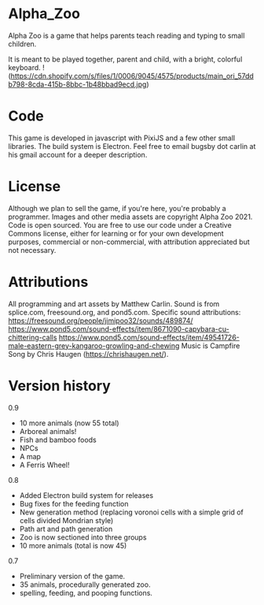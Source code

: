# Alpha_Zoo
Alpha Zoo is a game that helps parents teach reading and typing to small children.

It is meant to be played together, parent and child, with a bright, colorful keyboard.
!(https://cdn.shopify.com/s/files/1/0006/9045/4575/products/main_ori_57ddb798-8cda-415b-8bbc-1b48bbad9ecd.jpg)


# Code
This game is developed in javascript with PixiJS and a few other small libraries. The build system is Electron. Feel free to email bugsby dot carlin at his gmail account for a deeper description.


# License
Although we plan to sell the game, if you're here, you're probably a programmer. Images and other media assets are copyright Alpha Zoo 2021. Code is open sourced. You are free to use our code under a Creative Commons license, either for learning or for your own development purposes, commercial or non-commercial, with attribution appreciated but not necessary.


# Attributions
All programming and art assets by Matthew Carlin.
Sound is from splice.com, freesound.org, and pond5.com.
Specific sound attributions:
https://freesound.org/people/jimipoo32/sounds/489874/
https://www.pond5.com/sound-effects/item/8671090-capybara-cu-chittering-calls
https://www.pond5.com/sound-effects/item/49541726-male-eastern-grey-kangaroo-growling-and-chewing
Music is Campfire Song by Chris Haugen (https://chrishaugen.net/).

# Version history

0.9
- 10 more animals (now 55 total)
- Arboreal animals!
- Fish and bamboo foods
- NPCs
- A map
- A Ferris Wheel!

0.8
- Added Electron build system for releases
- Bug fixes for the feeding function
- New generation method (replacing voronoi cells with a simple grid of cells divided Mondrian style)
- Path art and path generation
- Zoo is now sectioned into three groups
- 10 more animals (total is now 45)

0.7
- Preliminary version of the game.
- 35 animals, procedurally generated zoo.
- spelling, feeding, and pooping functions.
